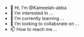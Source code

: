 - 👋 Hi, I’m @Kameelah-abba
- 👀 I’m interested in ...
- 🌱 I’m currently learning ...
- 💞️ I’m looking to collaborate on ...
- 📫 How to reach me ...

<!---
Kameelah-abba/Kameelah-abba is a ✨ special ✨ repository because its `README.md` (this file) appears on your GitHub profile.
You can click the Preview link to take a look at your changes.
---
